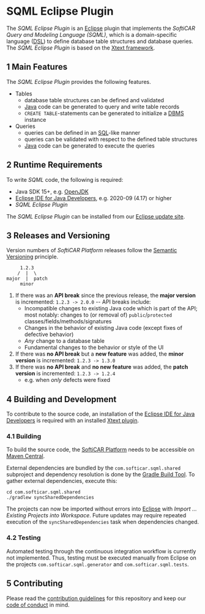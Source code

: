 # SQML Eclipse Plugin

The _SQML Eclipse Plugin_ is an [Eclipse](https://www.eclipse.org/) plugin that implements the _SoftiCAR Query and Modeling Language (SQML)_, which is a domain-specific language ([DSL](https://en.wikipedia.org/wiki/Domain-specific_language)) to define database table structures and database queries. The _SQML Eclipse Plugin_ is based on the [Xtext framework](https://www.eclipse.org/Xtext/).

## 1 Main Features

The _SQML Eclipse Plugin_ provides the following features.

- Tables
  - database table structures can be defined and validated
  - [Java](https://en.wikipedia.org/wiki/Java) code can be generated to query and write table records
  - `CREATE TABLE`-statements can be generated to initialize a [DBMS](https://en.wikipedia.org/wiki/Database) instance
- Queries
  - queries can be defined in an [SQL](https://en.wikipedia.org/wiki/SQL)-like manner
  - queries can be validated with respect to the defined table structures
  - [Java](https://en.wikipedia.org/wiki/Java) code can be generated to execute the queries

## 2 Runtime Requirements

To write _SQML_ code, the following is required:

- Java SDK 15+, e.g. [OpenJDK](https://adoptopenjdk.net/)
- [Eclipse IDE for Java Developers](https://www.eclipse.org/downloads/packages/), e.g. 2020-09 (4.17) or higher
- _SQML Eclipse Plugin_

The _SQML Eclipse Plugin_ can be installed from our [Eclipse update site](https://softicar.github.io/sqml/).

## 3 Releases and Versioning

Version numbers of _SoftiCAR Platform_ releases follow the [Semantic Versioning](https://semver.org/) principle.

```
     1.2.3
    /  |  \
major  |  patch
     minor
```

1. If there was an **API break** since the previous release, the **major version** is incremented: `1.2.3 -> 2.0.0` -- API breaks include:
   - Incompatible changes to existing Java code which is part of the API; most notably: changes to (or removal of) `public`/`protected` classes/fields/methods/signatures
   - Changes in the behavior of existing Java code (except fixes of defective behavior)
   - _Any_ change to a database table
   - Fundamental changes to the behavior or style of the UI
1. If there was **no API break** but a **new feature** was added, the **minor version** is incremented: `1.2.3 -> 1.3.0`
1. If there was **no API break** and **no new feature** was added, the **patch version** is incremented: `1.2.3 -> 1.2.4`
   - e.g. when _only_ defects were fixed

## 4 Building and Development

To contribute to the source code, an installation of the [Eclipse IDE for Java Developers](https://www.eclipse.org/downloads/packages/) is required with an installed [Xtext plugin](https://www.eclipse.org/Xtext/download.html).

### 4.1 Building

To build the source code, the [SoftiCAR Platform](https://github.com/softicar/platform) needs to be accessible on [Maven Central](https://search.maven.org/).

External dependencies are bundled by the `com.softicar.sqml.shared` subproject and dependency resolution is done by the [Gradle Build Tool](https://gradle.org/). To gather external dependencies, execute this:
```
cd com.softicar.sqml.shared
./gradlew syncSharedDependencies
```

The projects can now be imported without errors into [Eclipse](https://www.eclipse.org/) with _Import ... Existing Projects into Workspace_. Future updates may require repeated execution of the `syncSharedDependencies` task when dependencies changed.

### 4.2 Testing

Automated testing through the continuous integration workflow is currently not implemented. Thus, testing must be executed manually from Eclipse on the projects `com.softicar.sqml.generator` and `com.softicar.sqml.tests`.

## 5 Contributing

Please read the [contribution guidelines](CONTRIBUTING.md) for this repository and keep our [code of conduct](CODE_OF_CONDUCT.md) in mind.
